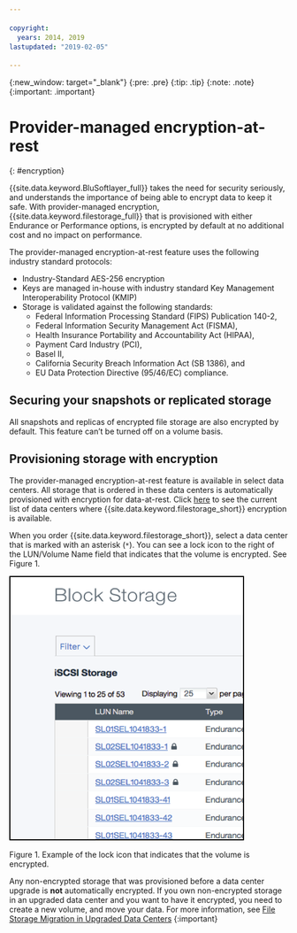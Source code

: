 ```yaml
---

copyright:
  years: 2014, 2019
lastupdated: "2019-02-05"

---
```

{:new_window: target="_blank"}
{:pre: .pre}
{:tip: .tip}
{:note: .note}
{:important: .important}

# Provider-managed encryption-at-rest
{: #encryption}

{{site.data.keyword.BluSoftlayer_full}} takes the need for security seriously, and understands the importance of being able to encrypt data to keep it safe. With provider-managed encryption, {{site.data.keyword.filestorage_full}} that is provisioned with either Endurance or Performance options, is encrypted by default at no additional cost and no impact on performance.

The provider-managed encryption-at-rest feature uses the following industry standard protocols:

* Industry-Standard AES-256 encryption
* Keys are managed in-house with industry standard Key Management Interoperability Protocol (KMIP)
* Storage is validated against the following standards:
    - Federal Information Processing Standard (FIPS) Publication 140-2,
    - Federal Information Security Management Act (FISMA),
    - Health Insurance Portability and Accountability Act (HIPAA),
    - Payment Card Industry (PCI),
    - Basel II,
    - California Security Breach Information Act (SB 1386), and
    - EU Data Protection Directive (95/46/EC) compliance.

## Securing your snapshots or replicated storage  

All snapshots and replicas of encrypted file storage are also encrypted by default. This feature can’t be turned off on a volume basis.

## Provisioning storage with encryption

The provider-managed encryption-at-rest feature is available in select data centers. All storage that is ordered in these data centers is automatically provisioned with encryption for data-at-rest. Click [here](/docs/infrastructure/FileStorage?topic=FileStorage-news) to see the current list of data centers where {{site.data.keyword.filestorage_short}} encryption is available.

When you order {{site.data.keyword.filestorage_short}}, select a data center that is marked with an asterisk (`*`). You can see a lock icon to the right of the LUN/Volume Name field that indicates that the volume is encrypted. See Figure 1.

![The lock icon indicates that the LUN is encrypted](/images/encryptedstorage.png)
<caption>Figure 1. Example of the lock icon that indicates that the volume is encrypted.</caption>

Any non-encrypted storage that was provisioned before a data center upgrade is **not** automatically encrypted. If you own non-encrypted storage in an upgraded data center and you want to have it encrypted, you need to create a new volume, and move your data. For more information, see [File Storage Migration in Upgraded Data Centers](/docs/infrastructure/FileStorage?topic=FileStorage-migratestorage)
{:important}
